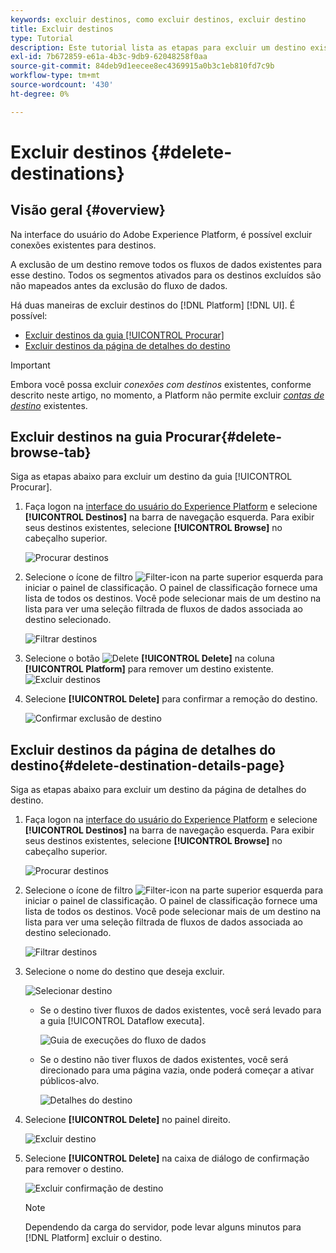 ```yaml
---
keywords: excluir destinos, como excluir destinos, excluir destino
title: Excluir destinos
type: Tutorial
description: Este tutorial lista as etapas para excluir um destino existente na interface do usuário do Adobe Experience Platform
exl-id: 7b672859-e61a-4b3c-9db9-62048258f0aa
source-git-commit: 84deb9d1eecee8ec4369915a0b3c1eb810fd7c9b
workflow-type: tm+mt
source-wordcount: '430'
ht-degree: 0%

---
```


# Excluir destinos {#delete-destinations}

## Visão geral {#overview}

Na interface do usuário do Adobe Experience Platform, é possível excluir conexões existentes para destinos.

A exclusão de um destino remove todos os fluxos de dados existentes para esse destino. Todos os segmentos ativados para os destinos excluídos são não mapeados antes da exclusão do fluxo de dados.

Há duas maneiras de excluir destinos do [!DNL Platform] [!DNL UI]. É possível:

* [Excluir destinos da guia [!UICONTROL Procurar]](#delete-browse-tab)
* [Excluir destinos da página de detalhes do destino](#delete-destination-details-page)

>[!IMPORTANT]
>
>Embora você possa excluir *conexões com destinos* existentes, conforme descrito neste artigo, no momento, a Platform não permite excluir *[contas de destino](/help/destinations/ui/destinations-workspace.md#accounts)* existentes.

## Excluir destinos na guia Procurar{#delete-browse-tab}

Siga as etapas abaixo para excluir um destino da guia [!UICONTROL Procurar].

1. Faça logon na [interface do usuário do Experience Platform](https://platform.adobe.com/) e selecione **[!UICONTROL Destinos]** na barra de navegação esquerda. Para exibir seus destinos existentes, selecione **[!UICONTROL Browse]** no cabeçalho superior.

   ![Procurar destinos](../assets/ui/delete-destinations/browse-destinations.png)

2. Selecione o ícone de filtro ![Filter-icon](../assets/ui/delete-destinations/filter.png) na parte superior esquerda para iniciar o painel de classificação. O painel de classificação fornece uma lista de todos os destinos. Você pode selecionar mais de um destino na lista para ver uma seleção filtrada de fluxos de dados associada ao destino selecionado.

   ![Filtrar destinos](../assets/ui/delete-destinations/filter-destinations.png)

3. Selecione o botão ![Delete](../assets/ui/delete-destinations/delete-icon.png) **[!UICONTROL Delete]** na coluna **[!UICONTROL Platform]** para remover um destino existente.
   ![Excluir destinos](../assets/ui/delete-destinations/delete-destinations.png)

4. Selecione **[!UICONTROL Delete]** para confirmar a remoção do destino.

   ![Confirmar exclusão de destino](../assets/ui/delete-destinations/delete-destinations-confirm.png)


## Excluir destinos da página de detalhes do destino{#delete-destination-details-page}

Siga as etapas abaixo para excluir um destino da página de detalhes do destino.

1. Faça logon na [interface do usuário do Experience Platform](https://platform.adobe.com/) e selecione **[!UICONTROL Destinos]** na barra de navegação esquerda. Para exibir seus destinos existentes, selecione **[!UICONTROL Browse]** no cabeçalho superior.

   ![Procurar destinos](../assets/ui/delete-destinations/browse-destinations.png)

2. Selecione o ícone de filtro ![Filter-icon](../assets/ui/delete-destinations/filter.png) na parte superior esquerda para iniciar o painel de classificação. O painel de classificação fornece uma lista de todos os destinos. Você pode selecionar mais de um destino na lista para ver uma seleção filtrada de fluxos de dados associada ao destino selecionado.

   ![Filtrar destinos](../assets/ui/delete-destinations/filter-destinations.png)

3. Selecione o nome do destino que deseja excluir.

   ![Selecionar destino](../assets/ui/delete-destinations/delete-destination-select.png)

   * Se o destino tiver fluxos de dados existentes, você será levado para a guia [!UICONTROL Dataflow executa].

      ![Guia de execuções do fluxo de dados](../assets/ui/delete-destinations/destination-details-dataflows.png)

   * Se o destino não tiver fluxos de dados existentes, você será direcionado para uma página vazia, onde poderá começar a ativar públicos-alvo.

      ![Detalhes do destino](../assets/ui/delete-destinations/destination-details-empty.png)


4. Selecione **[!UICONTROL Delete]** no painel direito.

   ![Excluir destino](../assets/ui/delete-destinations/delete-destinations-button.png)

5. Selecione **[!UICONTROL Delete]** na caixa de diálogo de confirmação para remover o destino.

   ![Excluir confirmação de destino](..//assets/ui/delete-destinations/delete-destinations-delete.png)

   >[!NOTE]
   >
   >Dependendo da carga do servidor, pode levar alguns minutos para [!DNL Platform] excluir o destino.
